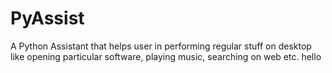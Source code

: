 # PyAssist
A Python Assistant that helps user in performing regular stuff on desktop like opening particular software, playing music, searching on web etc.
hello 
